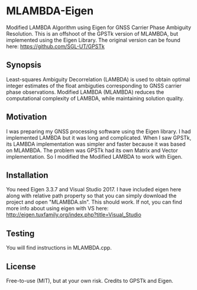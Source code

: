# MLAMBDA-Eigen
Modified LAMBDA Algorithm using Eigen for GNSS Carrier Phase Ambiguity Resolution.
This is an offshoot of the GPSTk version of MLAMBDA, but implemented using the Eigen Library.
The original version can be found here: https://github.com/SGL-UT/GPSTk

## Synopsis
Least-squares Ambiguity Decorrelation (LAMBDA) is used to obtain optimal integer estimates of the float ambiguties corresponding to GNSS carrier phase observations. Modified LAMBDA (MLAMBDA) reduces the computational complexity of LAMBDA, while maintaining solution quality.

## Motivation
I was preparing my GNSS processing software using the Eigen library. I had implemented LAMBDA but it was long and complicated. When I saw GPSTk, its LAMBDA implementation was simpler and faster because it was based on MLAMBDA. The problem was GPSTk had its own Matrix and Vector implementation. So I modified the Modified LAMBDA to work with Eigen.

## Installation
You need Eigen 3.3.7 and Visual Studio 2017. I have included eigen here along with relative path property so that you can simply download the project and open "MLAMBDA.sln". This should work. 
If not, you can find more info about using eigen with VS here: http://eigen.tuxfamily.org/index.php?title=Visual_Studio

## Testing
You will find instructions in MLAMBDA.cpp.

## License
Free-to-use (MIT), but at your own risk. Credits to GPSTk and Eigen. 
